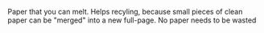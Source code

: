 Paper that you can melt. Helps recyling, because small pieces of clean paper can be "merged" into a new full-page. No paper needs to be wasted

